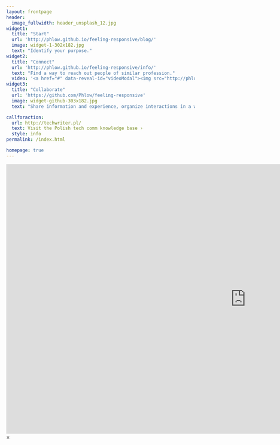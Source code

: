 ```yaml
---
layout: frontpage
header:
  image_fullwidth: header_unsplash_12.jpg
widget1:
  title: "Start"
  url: 'http://phlow.github.io/feeling-responsive/blog/'
  image: widget-1-302x182.jpg
  text: "Identify your purpose."
widget2:
  title: "Connect"
  url: 'http://phlow.github.io/feeling-responsive/info/'
  text: "Find a way to reach out people of similar profession."
  video: '<a href="#" data-reveal-id="videoModal"><img src="http://phlow.github.io/feeling-responsive/images/start-video-feeling-responsive-302x182.jpg" width="302" height="182" alt=""/></a>'
widget3:
  title: "Collaborate"
  url: 'https://github.com/Phlow/feeling-responsive'
  image: widget-github-303x182.jpg
  text: "Share information and experience, organize interactions in a way that builds support."

callforaction:
  url: http://techwriter.pl/
  text: Visit the Polish tech comm knowledge base ›
  style: info
permalink: /index.html

homepage: true
---
```


<div id="videoModal" class="reveal-modal large" data-reveal="">
  <div class="flex-video widescreen vimeo" style="display: block;">
    <iframe width="1280" height="720" src="https://www.youtube.com/embed/3b5zCFSmVvU" frameborder="0" allowfullscreen></iframe>
  </div>
  <a class="close-reveal-modal">&#215;</a>
</div>
